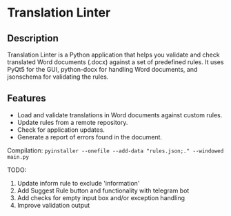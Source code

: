 # Translation Linter

## Description

Translation Linter is a Python application that helps you validate and check translated Word documents (.docx) against a set of predefined rules. It uses PyQt5 for the GUI, python-docx for handling Word documents, and jsonschema for validating the rules.

## Features

- Load and validate translations in Word documents against custom rules.
- Update rules from a remote repository.
- Check for application updates.
- Generate a report of errors found in the document.

Compilation: `pyinstaller --onefile --add-data "rules.json;." --windowed  main.py`

TODO:
1. Update inform rule to exclude 'information'
2. Add Suggest Rule button and functionality with telegram bot
3. Add checks for empty input box and/or exception handling
4. Improve validation output